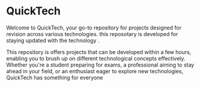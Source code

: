 # QuickTech

Welcome to QuickTech, your go-to repository for projects designed for  revision across various technologies. this reposotary is developed for  staying updated with  the technology .

This  repository is offers projects that can be developed within a few hours, enabling you to brush up on different technological concepts effectively. Whether you're a student preparing for exams, a professional aiming to stay ahead in your field, or an enthusiast eager to explore new technologies, QuickTech has something for everyone
